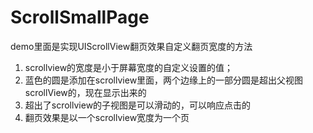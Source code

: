 # ScrollSmallPage
demo里面是实现UIScrollView翻页效果自定义翻页宽度的方法

1. scrollview的宽度是小于屏幕宽度的自定义设置的值；
2. 蓝色的圆是添加在scrollview里面，两个边缘上的一部分圆是超出父视图scrollView的，现在显示出来的
3. 超出了scrollview的子视图是可以滑动的，可以响应点击的
4. 翻页效果是以一个scrollview宽度为一个页
